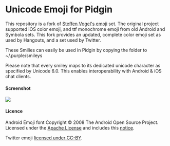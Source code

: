 # Unicode Emoji for Pidgin

This repository is a fork of [Steffen Vogel's emoji][1] set.  The original project supported iOS color emoji, and ttf monochrome emoji from old Android and Symbola sets.  This fork provides an updated, complete color emoji set as used by Hangouts, and a set used by Twitter.

These Smilies can easily be used in Pidgin by copying the folder to ~/.purple/smileys

Please note that every smiley maps to its dedicated unicode character as specified by Unicode 6.0.
This enables interoperability with Android & iOS chat clients.

#### Screenshot
![](http://i.imgur.com/qFoCxHJ.png)

#### Licence
Android Emoji font Copyright © 2008 The Android Open Source Project. Licensed under the [Apache License](http://www.apache.org/licenses/LICENSE-2.0) and includes this [notice](https://s3-eu-west-1.amazonaws.com/tw-font/android/NOTICE).

Twitter emoji [licensed under CC-BY](http://twitter.github.io/twemoji/).

[1]: https://github.com/stv0g/unicode-emoji
